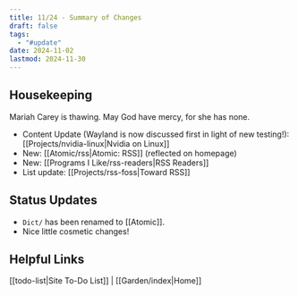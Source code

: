 ```yaml
---
title: 11/24 - Summary of Changes
draft: false
tags:
  - "#update"
date: 2024-11-02
lastmod: 2024-11-30
---
```

## Housekeeping
Mariah Carey is thawing. May God have mercy, for she has none.

- Content Update (Wayland is now discussed first in light of new testing!): [[Projects/nvidia-linux|Nvidia on Linux]]
- New: [[Atomic/rss|Atomic: RSS]] (reflected on homepage)
- New: [[Programs I Like/rss-readers|RSS Readers]]
- List update: [[Projects/rss-foss|Toward RSS]]
## Status Updates
- `Dict/` has been renamed to [[Atomic]].
- Nice little cosmetic changes!
## Helpful Links
[[todo-list|Site To-Do List]] | [[Garden/index|Home]]
